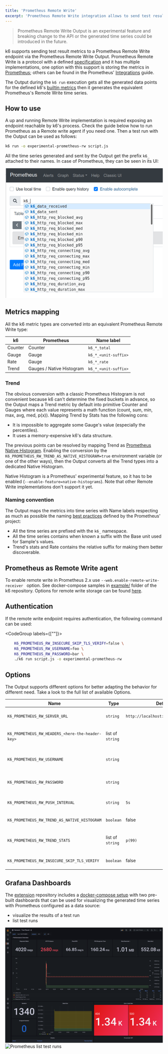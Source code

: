 ```yaml
---
title: 'Prometheus Remote Write'
excerpt: 'Prometheus Remote Write integration allows to send test results to any Prometheus Remote Write endpoint.'
---
```


<Blockquote mod="attention" title="Experimental">
Prometheus Remote Write Output is an experimental feature and breaking change to the API or the generated time series could be introduced in the future. 
</Blockquote>

k6 supports sending test result metrics to a Prometheus Remote Write endpoint via the Prometheus Remote Write Output.
Prometheus Remote Write is a protocol with a defined [specification](https://docs.google.com/document/d/1LPhVRSFkGNSuU1fBd81ulhsCPR4hkSZyyBj1SZ8fWOM/edit) and it has multiple implementations, one option with this support is storing the metrics in [Prometheus](https://prometheus.io/docs/prometheus/latest/feature_flags/#remote-write-receiver); others can be found in the Prometheus' [Integrations](https://prometheus.io/docs/operating/integrations) guide.

The Output during the `k6 run` execution gets all the generated data points for the defined k6's [builtin metrics](/using-k6/metrics/#built-in-metrics) then it generates the equivalent Prometheus's Remote Write time series.

## How to use

A up and running Remote Write implementation is required exposing an endpoint reachable by k6's process. Check the guide below how to run Prometheus as a Remote write agent if you need one.
Then a test run with the Output can be used as follows:

```bash
k6 run -o experimental-prometheus-rw script.js
```
 
All the time series generated and sent by the Output get the prefix `k6_` attached to their names. In case of Prometheus, they can be seen in its UI:

![k6 metrics as seen in the Prometheus UI](images/Prometheus/prom.png)

## Metrics mapping

All the k6 metric types are converted into an equivalent Prometheus Remote Write type:

| k6 | Prometheus | Name label |
|----|------------| ---------- |
| Counter | Counter | `k6_*_total`
| Gauge | Gauge | `k6_*_<unit-suffix>` |
| Rate | Gauge | `k6_*_rate` |
| Trend | Gauges / Native Histogram | `k6_*_<unit-suffix>` |

### Trend

The obvious conversion with a classic Prometheus Histogram is not convenient because k6 can't determine the fixed buckets in advance, so the Output maps a Trend metric by default into primitive Counter and Gauges where each value represents a math function (count, sum, min, max, avg, med, p(x)).
Mapping Trend by Stats has the following cons:
* It is impossible to aggregate some Gauge's value (especially the percentiles).
* It uses a memory-expensive k6's data structure.

The previous points can be resolved by mapping Trend as [Prometheus Native Histogram](https://prometheus.io/docs/concepts/metric_types/#histogram). Enabling the conversion by the `K6_PROMETHEUS_RW_TREND_AS_NATIVE_HISTOGRAM=true` environment variable (or one of the other ways), then the Output converts all the Trend types into a dedicated Native Histogram.

Native Histogram is a Prometheus' experimental feature, so it has to be enabled (`--enable-feature=native-histograms`). Note that other Remote Write implementations don't support it yet.

### Naming convention

The Output maps the metrics into time series with Name labels respecting as much as possible the naming [best practices](https://prometheus.io/docs/practices/naming) defined by the Prometheus' project:

* All the time series are prefixed with the `k6_` namespace.
* All the time series contains when known a suffix with the Base unit used for Sample's values.
* Trend's stats and Rate contains the relative suffix for making them better discoverable.

## Prometheus as Remote Write agent

To enable remote write in Prometheus 2.x use `--web.enable-remote-write-receiver ` option. See docker-compose samples in [example/]() folder of the k6 repository. Options for remote write storage can be found [here](https://prometheus.io/docs/prometheus/latest/configuration/configuration/#remote_write).

## Authentication

If the remote write endpoint requires authentication, the following command can be used:

<CodeGroup labels={[""]}>

```bash
    K6_PROMETHEUS_RW_INSECURE_SKIP_TLS_VERIFY=false \
    K6_PROMETHEUS_RW_USERNAME=foo \
    K6_PROMETHEUS_RW_PASSWORD=bar \
    ./k6 run script.js -o experimental-prometheus-rw
```

</CodeGroup>

## Options

The Output supports different options for better adapting the behavior for different need. Take a look to the full list of available Options.

| Name | Type | Default | Description |
| ---- | ---- | ------- | ----------- |
| `K6_PROMETHEUS_RW_SERVER_URL` | `string` | `http://localhost:9090/api/v1/write` | URL of the Prometheus Remote Write implementation's endpoint. |
| `K6_PROMETHEUS_RW_HEADERS_<here-the-header-key>` | list of `string` | | Additional headers to include in the HTTP requests. `K6_PROMETHEUS_RW_HEADERS_X-MY-HEADER=foo`|
| `K6_PROMETHEUS_RW_USERNAME` | `string` | | User for the HTTP Basic authentication at the Prometheus Remote Write endpoint. |
| `K6_PROMETHEUS_RW_PASSWORD` | `string` | | Password for the HTTP Basic authentication at the Prometheus Remote Write endpoint. |
| `K6_PROMETHEUS_RW_PUSH_INTERVAL` | `string` | `5s` | Interval of the metrics' aggregation and upload to the endpoint. |
| `K6_PROMETHEUS_RW_TREND_AS_NATIVE_HISTOGRAM` | `boolean` | false | If true, it maps the all defined Trend metrics as [Native Histograms](#trend). |
| `K6_PROMETHEUS_RW_TREND_STATS` | list of `string` | `p(99)` | If Native Histogram is not enabled then it defines the stats functions to map for the all defined Trend metrics. |
| `K6_PROMETHEUS_RW_INSECURE_SKIP_TLS_VERIFY` | `boolean` | false | If true, the HTTP client skips TLS verification on the endpoint. |

## Grafana Dashboards

The [extension]() repository includes a [docker-compose setup](https://github.com/grafana/xk6-output-prometheus-remote/#docker-compose) with two pre-built dashboards that can be used for visualizing the generated time series with Prometheus configured as a data source: 
- visualize the results of a test run
- list test runs

![Prometheus k6 results](./images/Prometheus/prometheus-dashboard-test-result.png)
![Prometheus list test runs](./images/Prometheus/prometheus-dashboard-test-runs.png)
